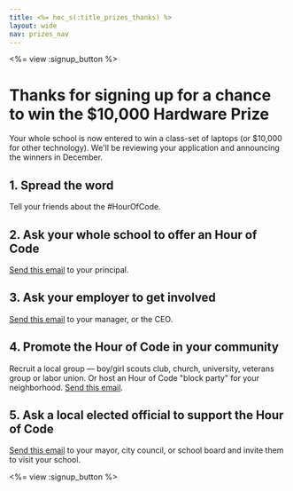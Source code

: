 ```yaml
---
title: <%= hoc_s(:title_prizes_thanks) %>
layout: wide
nav: prizes_nav
---
```


<%= view :signup_button %>

# Thanks for signing up for a chance to win the $10,000 Hardware Prize

Your whole school is now entered to win a class-set of laptops (or $10,000 for other technology). We'll be reviewing your application and announcing the winners in December.

## 1. Spread the word
Tell your friends about the #HourOfCode.

## 2. Ask your whole school to offer an Hour of Code
[Send this email](<%= resolve_url('/promote#email') %>) to your principal.

## 3. Ask your employer to get involved
[Send this email](<%= resolve_url('/promote#email') %>) to your manager, or the CEO.

## 4. Promote the Hour of Code in your community
Recruit a local group — boy/girl scouts club, church, university, veterans group or labor union. Or host an Hour of Code "block party" for your neighborhood. [Send this email](<%= resolve_url('/promote#email') %>).

## 5. Ask a local elected official to support the Hour of Code
[Send this email](<%= resolve_url('/promote#politicians') %>) to your mayor, city council, or school board and invite them to visit your school.

<%= view :signup_button %>
